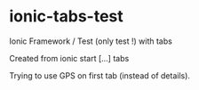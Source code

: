 ionic-tabs-test
===============

Ionic Framework / Test (only test !) with tabs

Created from ionic start [...] tabs

Trying to use GPS on first tab (instead of details).
